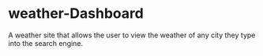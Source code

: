 # weather-Dashboard
A weather site that allows the user to view the weather of any city they type into the search engine. 